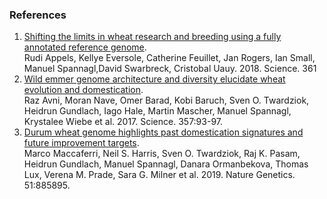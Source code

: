 ### References

1.  [Shifting the limits in wheat research and breeding using a fully
    annotated reference
    genome](http://dx.doi.org/10.1126/science.aar7191).\
    Rudi Appels, Kellye Eversole, Catherine Feuillet, Jan Rogers, Ian Small, 
    Manuel Spannagl,David Swarbreck, Cristobal Uauy. 2018. Science. 361
2.  [Wild emmer genome architecture and diversity elucidate wheat
    evolution and
    domestication](http://dx.doi.org/10.1126/science.aan0032).\
    Raz Avni, Moran Nave, Omer Barad, Kobi Baruch, Sven O. Twardziok,
    Heidrun Gundlach, Iago Hale, Martin Mascher, Manuel Spannagl,
    Krystalee Wiebe et al. 2017. Science. 357:93-97.
3.  [Durum wheat genome highlights past domestication signatures and
    future improvement
    targets](http://dx.doi.org/https://doi.org/10.1038/s41588-019-0381-3).\
    Marco Maccaferri, Neil S. Harris, Sven O. Twardziok, Raj K. Pasam,
    Heidrun Gundlach, Manuel Spannagl, Danara Ormanbekova, Thomas Lux,
    Verena M. Prade, Sara G. Milner et al. 2019. Nature Genetics.
    51:885895.



